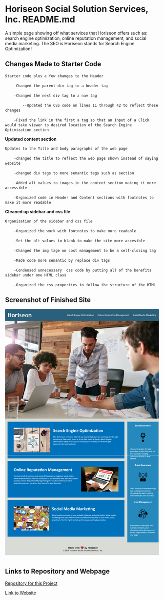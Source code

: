 # Horiseon Social Solution Services, Inc. README.md

A simple page showing off what services that Horiseon offers such as: search engine optimization, online reputation management, and social media marketing. The SEO is Horiseon stands for Search Engine Optimization!


## Changes Made to Starter Code

    Starter code plus a few changes to the Header

        -Changed the parent div tag to a header tag

        -Changed the next div tag to a nav tag

            --Updated the CSS code on lines 11 through 42 to reflect these changes

        -Fixed the link in the first a tag so that an input of a Click would take viewer to desired location of the Search Engine Optimization section

 **Updated content section**

    Updates to the Title and body paragraphs of the web page

        -changed the title to reflect the web page shown instead of saying website

        -changed div tags to more semantic tags such as section

        -Added alt values to images in the content section making it more accessible 

        -Organized code in Header and Content sections with footnotes to make it more readable

**Cleaned up sidebar and css file**

    Organization of the sidebar and css file
        
        -Organized the work with footnotes to make more readable

        -Set the alt values to blank to make the site more accesible

        -Changed the img tage on cost management to be a self-closing tag

        -Made code more semantic by replace div tags

        -Condensed unnecessary  css code by putting all of the benefits sidebar under one HTML class

        -Organized the css properties to follow the structure of the HTML

## Screenshot of Finished Site
![ScreenShot](./assets/images/screenshot.jpg?raw=true "Finished Website")

## Links to Repository and Webpage

[Repository for this Project](https://github.com/JonathanSaunders98/horiseon-social-solutions)

[Link to Website](https://jonathansaunders98.github.io/horiseon-social-solutions/)






